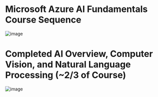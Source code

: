 # Microsoft Azure AI Fundamentals Course Sequence
![image](https://github.com/user-attachments/assets/61fda0ef-01d4-44ec-98dc-7538f670af0e)
# Completed AI Overview, Computer Vision, and Natural Language Processing (~2/3 of Course)
![image](https://github.com/user-attachments/assets/8aa8e608-3b82-4b7c-b06e-74c1e9f035d8)
